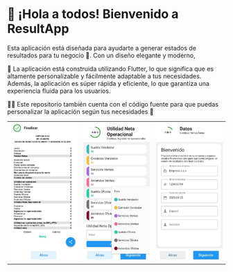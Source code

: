 # 👋 ¡Hola a todos! Bienvenido a ResultApp

Esta aplicación está diseñada para ayudarte a generar estados de resultados para tu negocio 🚀. Con un diseño elegante y moderno,

📱 La aplicación está construida utilizando Flutter, lo que significa que es altamente personalizable y fácilmente adaptable a tus necesidades. Además, la aplicación es súper rápida y eficiente, lo que garantiza una experiencia fluida para los usuarios.


👨‍💻 Este repositorio también cuenta con el código fuente para que puedas personalizar la aplicación según tus necesidades 💫

|     |     |     |
| --- | --- | --- |
| ![Imagen 1](ReadmeFiles/1.jpeg) | ![Imagen 2](ReadmeFiles/2.jpeg) | ![Imagen 3](ReadmeFiles/3.jpeg) |
